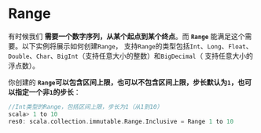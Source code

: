 Range
==========================================================
有时候我们 **需要一个数字序列，从某个起点到某个终点**。而 **`Range`** 能满足这个需要。以下实例将展示如何创建`Range`，
支持`Range`的类型包括`Int`、`Long`、`Float`、`Double`、`Char`、`BigInt`（支持任意大小的整数）和`BigDecimal`（
支持任意大小的浮点数）。

你创建的 **`Range`可以包含区间上限，也可以不包含区间上限，步长默认为`1`，也可以指定一个非`1`的步长**：
```scala
//Int类型的Range，包括区间上限，步长为1（从1到10）
scala> 1 to 10
res0: scala.collection.immutable.Range.Inclusive = Range 1 to 10
```
